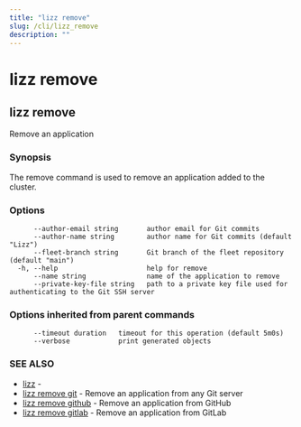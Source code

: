 ```yaml
---
title: "lizz remove"
slug: /cli/lizz_remove
description: ""
---
```


# lizz remove

## lizz remove

Remove an application

### Synopsis

The remove command is used to remove an application added to the cluster.

### Options

```
      --author-email string       author email for Git commits
      --author-name string        author name for Git commits (default "Lizz")
      --fleet-branch string       Git branch of the fleet repository (default "main")
  -h, --help                      help for remove
      --name string               name of the application to remove
      --private-key-file string   path to a private key file used for authenticating to the Git SSH server
```

### Options inherited from parent commands

```
      --timeout duration   timeout for this operation (default 5m0s)
      --verbose            print generated objects
```

### SEE ALSO

* [lizz](/docs/cli/lizz/)	 - 
* [lizz remove git](/docs/cli/lizz_remove_git/)	 - Remove an application from any Git server
* [lizz remove github](/docs/cli/lizz_remove_github/)	 - Remove an application from GitHub
* [lizz remove gitlab](/docs/cli/lizz_remove_gitlab/)	 - Remove an application from GitLab

